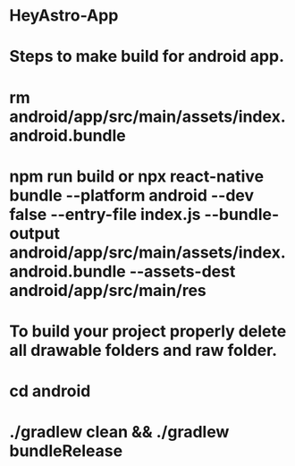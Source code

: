 # HeyAstro-App

# Steps to make build for android app.

<!-- Step 1 - Open a terminal or command prompt and navigate to your project’s root folder. And execute command below. It will delete any existing ‘index.android.bundle’ from your android project’s assets directory. If no such file exists then you will get ‘No such file or directory’ message -->

# rm android/app/src/main/assets/index.android.bundle

<!-- Step 2 - Now run below command to generate android bundle file manually. Kindly note below command is a single command. -->

# npm run build or npx react-native bundle --platform android --dev false --entry-file index.js --bundle-output android/app/src/main/assets/index.android.bundle --assets-dest android/app/src/main/res

<!-- Step 3 - Now if you will try to build the project you may get ‘Duplicate resources’ errors. Reason behind this is when we run react-native bundle command it generate few drawable folder inside android project’s res ([project_root]/android/app/src/main/res)folder. -->

# To build your project properly delete all drawable folders and raw folder.

<!-- Step 4 - Now from your project’s root folder navigate inside android folder. -->

# cd android

<!-- Step 5 - Now run the below command to generate your release Bundle. -->

# ./gradlew clean && ./gradlew bundleRelease
